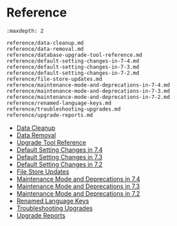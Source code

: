 # Reference

```{toctree}
:maxdepth: 2

reference/data-cleanup.md
reference/data-removal.md
reference/database-upgrade-tool-reference.md
reference/default-setting-changes-in-7-4.md
reference/default-setting-changes-in-7-3.md
reference/default-setting-changes-in-7-2.md
reference/file-store-updates.md
reference/maintenance-mode-and-deprecations-in-7-4.md
reference/maintenance-mode-and-deprecations-in-7-3.md
reference/maintenance-mode-and-deprecations-in-7-2.md
reference/renamed-language-keys.md
reference/troubleshooting-upgrades.md
reference/upgrade-reports.md
```

* [Data Cleanup](./reference/data-cleanup.md)
* [Data Removal](./reference/data-removal.md)
* [Upgrade Tool Reference](./reference/database-upgrade-tool-reference.md)
* [Default Setting Changes in 7.4](./reference/default-setting-changes-in-7-4.md)
* [Default Setting Changes in 7.3](./reference/default-setting-changes-in-7-3.md)
* [Default Setting Changes in 7.2](./reference/default-setting-changes-in-7-2.md)
* [File Store Updates](./reference/file-store-updates.md)
* [Maintenance Mode and Deprecations in 7.4](./reference/maintenance-mode-and-deprecations-in-7-4.md)
* [Maintenance Mode and Deprecations in 7.3](./reference/maintenance-mode-and-deprecations-in-7-3.md)
* [Maintenance Mode and Deprecations in 7.2](./reference/maintenance-mode-and-deprecations-in-7-2.md)
* [Renamed Language Keys](./reference/renamed-language-keys.md)
* [Troubleshooting Upgrades](./reference/troubleshooting-upgrades.md)
* [Upgrade Reports](./reference/upgrade-reports.md)
